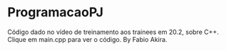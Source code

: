 # ProgramacaoPJ

Código dado no vídeo de treinamento aos trainees em 20.2, sobre C++.
Clique em main.cpp para ver o código.
By Fabio Akira. 
